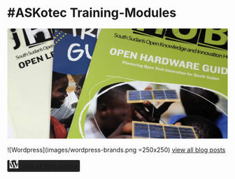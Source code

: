 # #ASKotec Training-Modules

![Training-Modules Header](images/training-modules-header.jpg)

![Wordpress](images/wordpress-brands.png =250x250) [view all blog posts](https://askotec.openculture.agency/category/training-modules/)

<a href="https://askotec.openculture.agency/category/training-modules/" style="background:#232323; display:block-inline; padding:5px; border-radius:3px;"><img src="images/wordpress-brands.png" width="20" /> View all blog postes</a>